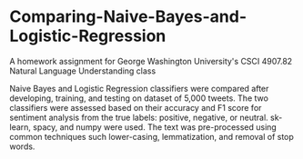 # Comparing-Naive-Bayes-and-Logistic-Regression
A homework assignment for George Washington University's CSCI  4907.82 Natural Language Understanding class



Naive Bayes and Logistic Regression classifiers were compared after developing, training, and testing on dataset of 5,000 tweets. The two classifiers were assessed based on their accuracy and F1 score for sentiment analysis from the true labels: positive, negative, or neutral. sk-learn, spacy, and numpy were used. The text was pre-processed using common techniques such lower-casing, lemmatization, and removal of stop words. 
